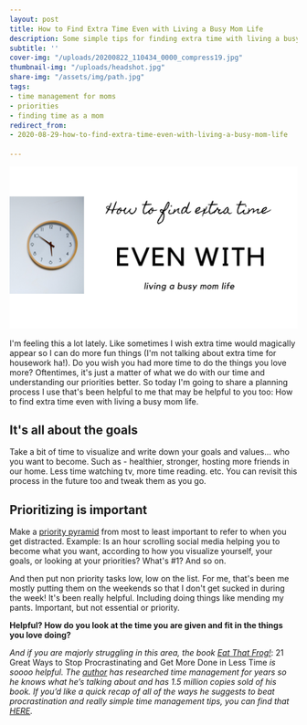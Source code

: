 ```yaml
---
layout: post
title: How to Find Extra Time Even with Living a Busy Mom Life
description: Some simple tips for finding extra time with living a busy mom life.
subtitle: ''
cover-img: "/uploads/20200822_110434_0000_compress19.jpg"
thumbnail-img: "/uploads/headshot.jpg"
share-img: "/assets/img/path.jpg"
tags:
- time management for moms
- priorities
- finding time as a mom
redirect_from:
- 2020-08-29-how-to-find-extra-time-even-with-living-a-busy-mom-life

---
```

![Title of the blog showing a clock next to it.](/uploads/20200622_195656_0000.jpg "clock")

I'm feeling this a lot lately. Like sometimes I wish extra time would magically appear so I can do more fun things (I'm not talking about extra time for housework ha!). Do you wish you had more time to do the things you love more? Oftentimes, it's just a matter of what we do with our time and understanding our priorities better. So today I'm going to share a planning process I use that's been helpful to me that may be helpful to you too: How to find extra time even with living a busy mom life.

## It's all about the goals

Take a bit of time to ⁣visualize and write down your goals and values... who you want to become. Such as - healthier, stronger, hosting more friends in our home. Less time watching tv, more time reading. etc. ⁣You can revisit this process in the future too and tweak them as you go.

## Prioritizing is important

Make a [priority pyramid](https://www.eastcoastkelly.com/planning/2020/04/14/how-a-priority-pyramid-can-change-your-life.html) from most to least important to refer to when you get distracted. Example: Is an hour scrolling social media helping you to become what you want, according to how you visualize yourself, your goals, or looking at your priorities? What's #1? And so on.

And then put non priority tasks low, low on the list. For me, that's been me mostly putting them on the weekends so that I don't get sucked in during the week! It's been really helpful. Including doing things like mending my pants. Important, but not essential or priority.⁣

**Helpful? How do you look at the time you are given and fit in the things you love doing?⁣**

_And if you are majorly struggling in this area, the book_ [_Eat That Frog!_](https://amzn.to/2Vamm5j): 21 Great Ways to Stop Procrastinating and Get More Done in Less Time _is soooo helpful. The_ [_author_](https://www.briantracy.com/) _has researched time management for years so he knows what he’s talking about and has 1.5 million copies sold of his book. If you’d like a quick recap of all of the ways he suggests to beat procrastination and really simple time management tips, you can find that_ [_HERE_](https://mailchi.mp/a51dd23c7640/eat-that-frog-recap)_._ 